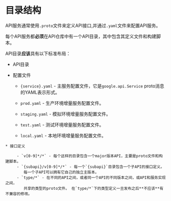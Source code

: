 # 目录结构

API服务通常使用`.proto`文件来定义API接口,并通过`.yaml`文件来配置API服务。

每个API服务都**必须**在API仓库中有一个API目录，其中包含其定义文件和构建脚本。

API目录**应该**具有以下标准布局：

* API目录

* 配置文件

    * `{service}.yaml` - 主服务配置文件，它是`google.api.Service` proto消息的YAML表示形式。

    * `prod.yaml` - 生产环境增量服务配置文件。

    * `staging.yaml` - 模拟环境增量服务配置文件。

    * `test.yaml` - 测试环境增量服务配置文件。

    * `local.yaml` - 本地环境增量服务配置文件。

```
* 接口定义

     - `v[0-9]*/*` - 每个这样的目录包含一个major版本API，主要是proto文件和构建脚本。
     - `{subapi}/v[0-9]*/*` - 每一个`{subapi}`目录包含一个子API的接口定义。 
        每一个子API可以拥有它自己的独立主版本。
     - `type/*` - 在不同的API之间，或者同一个API的不同版本之间，或API和服务实现之间，
        共享的类型的proto文件。 在`type/*`下的类型定义一旦发布之后**不应该**有不兼容的修改。
```
